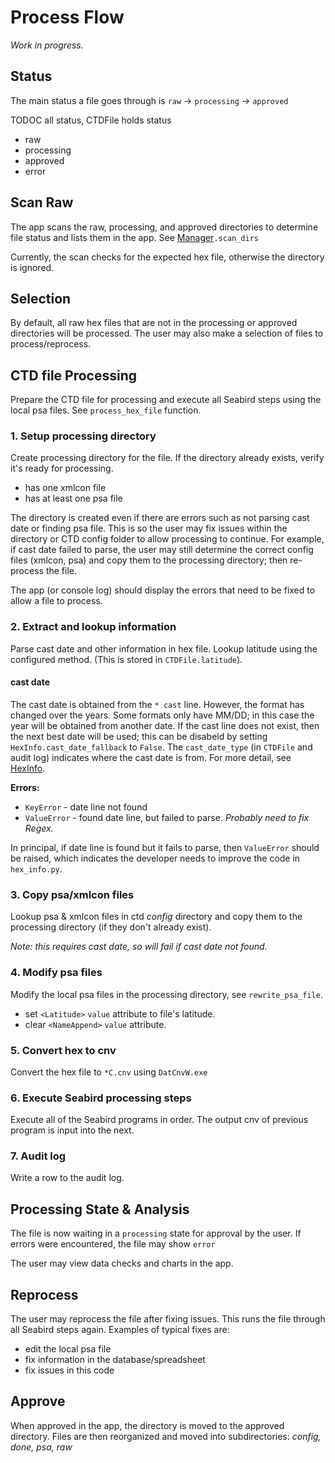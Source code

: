 # Process Flow

_Work in progress._

## Status

The main status a file goes through is `raw` -> `processing` -> `approved`

TODOC all status, CTDFile holds status

* raw
* processing
* approved
* error

## Scan Raw

The app scans the raw, processing, and approved directories to determine file status
and lists them in the app. See [Manager](../src/sbe_ctd_proc/manager.py)`.scan_dirs`

Currently, the scan checks for the expected hex file, otherwise the directory is ignored.

## Selection

By default, all raw hex files that are not in the processing or approved directories
will be processed. The user may also make a selection of files to process/reprocess.

## CTD file Processing

Prepare the CTD file for processing and execute all Seabird steps using the local psa files.
See `process_hex_file` function.

### 1. Setup processing directory

Create processing directory for the file. If the directory already exists, verify it's
ready for processing.
* has one xmlcon file
* has at least one psa file

The directory is created even if there are errors such as not parsing cast date or finding psa file.
This is so the user may fix issues within the directory or CTD config folder to allow processing to continue.
For example, if cast date failed to parse, the user may still determine the correct config
files (xmlcon, psa) and copy them to the processing directory; then re-process the file.

The app (or console log) should display the errors that need to be fixed to allow a file to process.

### 2. Extract and lookup information

Parse cast date and other information in hex file. Lookup latitude using the configured
method. (This is stored in `CTDFile.latitude`).

#### cast date

The cast date is obtained from the `* cast` line. However, the format has changed over
the years. Some formats only have MM/DD; in this case the year will be obtained from another
date. If the cast line does not exist, then the next best date will be used;
this can be disabeld by setting `HexInfo.cast_date_fallback` to `False`.
The `cast_date_type` (in `CTDFile` and audit log) indicates where the cast date
is from. For more detail, see [HexInfo](../src/sbe_ctd_proc/parsing/hex_info.py).

**Errors:**
* `KeyError` - date line not found
* `ValueError` - found date line, but failed to parse. _Probably need to fix Regex._

In principal, if date line is found but it fails to parse, then `ValueError` should be
raised, which indicates the developer needs to improve the code in `hex_info.py`.

### 3. Copy psa/xmlcon files

Lookup psa & xmlcon files in ctd _config_ directory and copy them to the processing
 directory (if they don't already exist).

_Note: this requires cast date, so will fail if cast date not found._

### 4. Modify psa files

Modify the local psa files in the processing directory, see `rewrite_psa_file`.
* set `<Latitude>` `value` attribute to file's latitude.
* clear `<NameAppend>` `value` attribute.

### 5. Convert hex to cnv

Convert the hex file to `*C.cnv` using `DatCnvW.exe`

### 6. Execute Seabird processing steps

Execute all of the Seabird programs in order. The output cnv of previous program
is input into the next.
### 7. Audit log

Write a row to the audit log.

## Processing State & Analysis

The file is now waiting in a `processing` state for approval by the user. If errors
were encountered, the file may show `error`

The user may view data checks and charts in the app.

## Reprocess

The user may reprocess the file after fixing issues. This runs the file through
all Seabird steps again. Examples of typical fixes are:
* edit the local psa file
* fix information in the database/spreadsheet
* fix issues in this code


## Approve

When approved in the app, the directory is moved to the approved directory.
Files are then reorganized and moved into subdirectories: _config, done, psa, raw_
